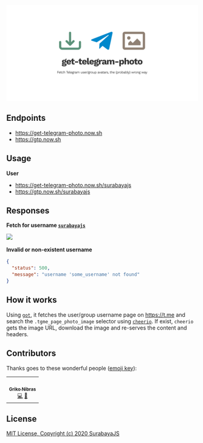 <!-- markdownlint-disable MD033 MD036 MD041 -->

[![get-telegram-photo](./header.png)](.)

## Endpoints

- <https://get-telegram-photo.now.sh>
- <https://gtp.now.sh>

## Usage

**User**

- <https://get-telegram-photo.now.sh/surabayajs>
- <https://gtp.now.sh/surabayajs>

## Responses

**Fetch for username [`surabayajs`](https://t.me/surabayajs)**

<a href="https://gtp.now.sh/surabayajs"><img src="https://gtp.now.sh/surabayajs" width="160" /></a><br />

**Invalid or non-existent username**

```json
{
  "status": 500,
  "message": "username 'some_username' not found"
}
```

## How it works

Using [`got`](https://github.com/sindresorhus/got), it fetches the user/group username page on <https://t.me> and search the `.tgme_page_photo_image` selector using [`cheerio`](https://github.com/cheeriojs/cheerio). If exist, `cheerio` gets the image URL, download the image and re-serves the content and headers.

## Contributors

Thanks goes to these wonderful people ([emoji key](https://allcontributors.org/docs/en/emoji-key)):

<!-- ALL-CONTRIBUTORS-LIST:START - Do not remove or modify this section -->
<!-- prettier-ignore-start -->
<!-- markdownlint-disable -->
<table>
  <tr>
    <td align="center"><a href="https://griko.id"><img src="https://avatars1.githubusercontent.com/u/8220954?v=4?s=100" width="100px;" alt=""/><br /><sub><b>Griko Nibras</b></sub></a><br /><a href="https://github.com/surabayajs/get-telegram-photo/commits?author=grikomsn" title="Code">💻</a> <a href="#maintenance-grikomsn" title="Maintenance">🚧</a></td>
  </tr>
</table>

<!-- markdownlint-restore -->
<!-- prettier-ignore-end -->

<!-- ALL-CONTRIBUTORS-LIST:END -->

## License

[MIT License, Copyright (c) 2020 SurabayaJS](./LICENSE)
